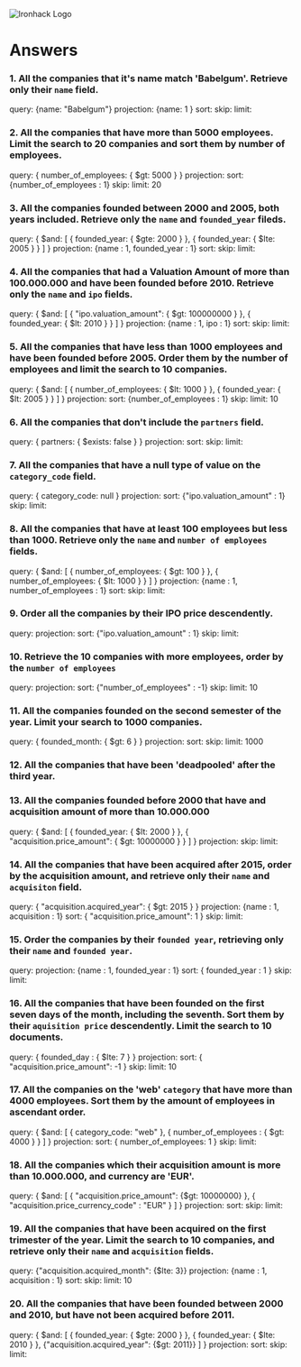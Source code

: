 ![Ironhack Logo](https://i.imgur.com/1QgrNNw.png)

# Answers

### 1. All the companies that it's name match 'Babelgum'. Retrieve only their `name` field.
query: {name: "Babelgum"}
projection: {name: 1 }
sort: 
skip: 
limit:

### 2. All the companies that have more than 5000 employees. Limit the search to 20 companies and sort them by **number of employees**.
query: { number_of_employees: { $gt: 5000 } }
projection:
sort: {number_of_employees : 1}
skip: 
limit: 20

### 3. All the companies founded between 2000 and 2005, both years included. Retrieve only the `name` and `founded_year` fileds.
query: { $and: [ { founded_year: { $gte: 2000 } }, { founded_year: { $lte: 2005 } } ] } 
projection: {name : 1, founded_year : 1}
sort:
skip: 
limit:

### 4. All the companies that had a Valuation Amount of more than 100.000.000 and have been founded before 2010. Retrieve only the `name` and `ipo` fields.
query: { $and: [ { "ipo.valuation_amount": { $gt: 100000000 } }, { founded_year: { $lt: 2010 } } ] } 
projection: {name : 1, ipo : 1}
sort:
skip: 
limit:


### 5. All the companies that have less than 1000 employees and have been founded before 2005. Order them by the number of employees and limit the search to 10 companies.
query: { $and: [ { number_of_employees: { $lt: 1000 } }, { founded_year: { $lt: 2005 } } ] }
projection: 
sort: {number_of_employees : 1}
skip: 
limit: 10

### 6. All the companies that don't include the `partners` field.
query: { partners: { $exists: false } }
projection: 
sort: 
skip: 
limit: 

### 7. All the companies that have a null type of value on the `category_code` field.
query: { category_code: null }
projection: 
sort: {"ipo.valuation_amount" : 1}
skip: 
limit:


### 8. All the companies that have at least 100 employees but less than 1000. Retrieve only the `name` and `number of employees` fields.
query: { $and: [ { number_of_employees: { $gt: 100 } }, { number_of_employees: { $lt: 1000 } } ] }
projection: {name : 1, number_of_employees : 1}
sort: 
skip: 
limit:

### 9. Order all the companies by their IPO price descendently.
query: 
projection: 
sort: {"ipo.valuation_amount" : 1}
skip: 
limit:

### 10. Retrieve the 10 companies with more employees, order by the `number of employees`
query: 
projection: 
sort: {"number_of_employees" : -1}
skip: 
limit: 10

### 11. All the companies founded on the second semester of the year. Limit your search to 1000 companies.
query: { founded_month: { $gt: 6 } }
projection: 
sort: 
skip: 
limit: 1000

### 12. All the companies that have been 'deadpooled' after the third year.


### 13. All the companies founded before 2000 that have and acquisition amount of more than 10.000.000
query: { $and: [ { founded_year: { $lt: 2000 } }, { "acquisition.price_amount": { $gt: 10000000 } } ] } 
projection:
skip: 
limit:

### 14. All the companies that have been acquired after 2015, order by the acquisition amount, and retrieve only their `name` and `acquisiton` field.

query: { "acquisition.acquired_year": { $gt: 2015 } }
projection: {name : 1, acquisition : 1}
sort: { "acquisition.price_amount": 1 }
skip: 
limit:

### 15. Order the companies by their `founded year`, retrieving only their `name` and `founded year`.

query:
projection: {name : 1, founded_year : 1}
sort: { founded_year : 1 }
skip: 
limit:

### 16. All the companies that have been founded on the first seven days of the month, including the seventh. Sort them by their `aquisition price` descendently. Limit the search to 10 documents.

query: { founded_day : { $lte: 7 } }
projection: 
sort: { "acquisition.price_amount": -1 }
skip: 
limit: 10

### 17. All the companies on the 'web' `category` that have more than 4000 employees. Sort them by the amount of employees in ascendant order.
query: { $and: [ { category_code: "web" }, { number_of_employees : { $gt: 4000 } } ] }
projection: 
sort: { number_of_employees: 1 }
skip: 
limit:

### 18. All the companies which their acquisition amount is more than 10.000.000, and currency are 'EUR'.
query: { $and: [ { "acquisition.price_amount": {$gt: 10000000} }, { "acquisition.price_currency_code" : "EUR" } ] }
projection: 
sort:
skip: 
limit:

### 19. All the companies that have been acquired on the first trimester of the year. Limit the search to 10 companies, and retrieve only their `name` and `acquisition` fields.

query: {"acquisition.acquired_month": {$lte: 3}}
projection: {name : 1, acquisition : 1}
sort:
skip: 
limit: 10

### 20. All the companies that have been founded between 2000 and 2010, but have not been acquired before 2011.

query: { $and: [ { founded_year: { $gte: 2000 } }, { founded_year: { $lte: 2010 } }, {"acquisition.acquired_year": {$gt: 2011}} ] }
projection:
sort:
skip: 
limit:
